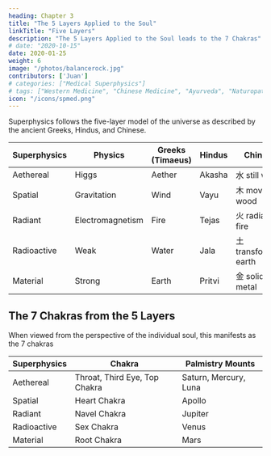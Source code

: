 ```yaml
---
heading: Chapter 3
title: "The 5 Layers Applied to the Soul"
linkTitle: "Five Layers"
description: "The 5 Layers Applied to the Soul leads to the 7 Chakras"
# date: "2020-10-15"
date: 2020-01-25
weight: 6
image: "/photos/balancerock.jpg"
contributors: ['Juan']
# categories: ["Medical Superphysics"]
# tags: ["Western Medicine", "Chinese Medicine", "Ayurveda", "Naturopathy", "Homeopathy"]
icon: "/icons/spmed.png"
---
```



Superphysics follows the five-layer model of the universe as described by the ancient Greeks, Hindus, and Chinese. 


Superphysics | Physics | Greeks (Timaeus) | Hindus | Chinese
--- | --- | --- | --- | ---
Aethereal | Higgs | Aether | Akasha | 水 still water 
Spatial | Gravitation | Wind | Vayu |木 moving wood
Radiant | Electromagnetism | Fire | Tejas | 火 radiant fire
Radioactive | Weak | Water | Jala | 土 transforming earth
Material | Strong | Earth | Pritvi | 金 solid metal


## The 7 Chakras from the 5 Layers

When viewed from the perspective of the individual soul, this manifests as the 7 chakras

Superphysics | Chakra | Palmistry Mounts
--- | --- | ---
Aethereal | Throat, Third Eye, Top Chakra | Saturn, Mercury, Luna  
Spatial | Heart Chakra | Apollo
Radiant | Navel Chakra | Jupiter
Radioactive | Sex Chakra | Venus
Material | Root Chakra | Mars



